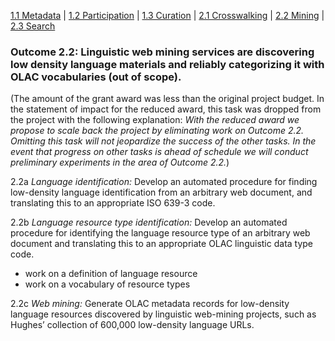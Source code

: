 [1.1 Metadata](Metadata.md) | [1.2 Participation](Participation.md) | [1.3 Curation](Curation.md) | [2.1 Crosswalking](Crosswalking.md) | [2.2 Mining](Mining.md) | [2.3 Search](Search.md)

### Outcome 2.2: Linguistic web mining services are discovering low density language materials and reliably categorizing it with OLAC vocabularies (out of scope). ###

(The amount of the grant award was less than the original project budget. In the statement of impact for the reduced award, this task was dropped from the project with the following explanation: _With the reduced award we propose to scale back the project by eliminating work on Outcome 2.2. Omitting this task will not jeopardize the success of the other tasks. In the event that progress on other tasks is ahead of schedule we will conduct preliminary experiments in the area of Outcome 2.2._)

2.2a _Language identification:_ Develop an automated procedure for finding low-density language identification from an arbitrary web document, and translating this to an appropriate ISO 639-3 code.

2.2b _Language resource type identification:_ Develop an automated procedure for identifying the language resource type of an arbitrary web document and translating this to an appropriate OLAC linguistic data type code.

  * work on a definition of language resource
  * work on a vocabulary of resource types

2.2c _Web mining:_ Generate OLAC metadata records for low-density language resources discovered by linguistic web-mining projects, such as Hughes’ collection of 600,000 low-density language URLs.